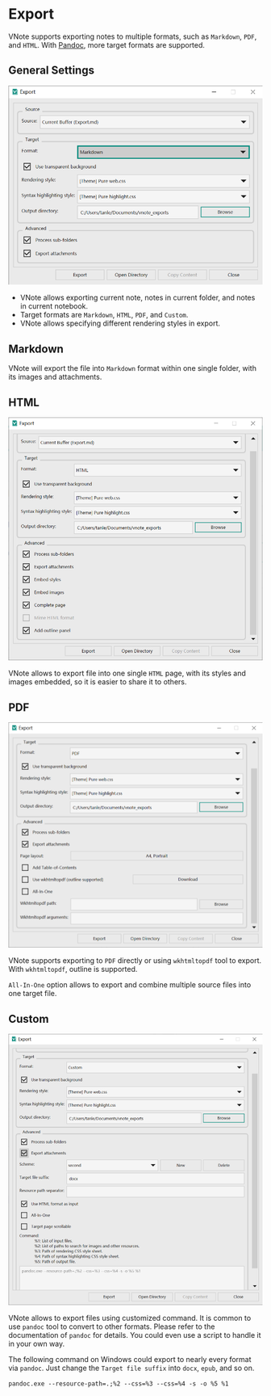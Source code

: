# Export
VNote supports exporting notes to multiple formats, such as `Markdown`, `PDF`, and `HTML`. With [Pandoc](https://pandoc.org/), more target formats are supported.

## General Settings
![](vx_images/4367026137329.png)

* VNote allows exporting current note, notes in current folder, and notes in current notebook.
* Target formats are `Markdown`, `HTML`, `PDF`, and `Custom`.
* VNote allows specifying different rendering styles in export.

## Markdown
VNote will export the file into `Markdown` format within one single folder, with its images and attachments.

## HTML
![](vx_images/5956529129998.png)

VNote allows to export file into one single `HTML` page, with its styles and images embedded, so it is easier to share it to others.

## PDF
![](vx_images/82232126553.png)

VNote supports exporting to `PDF` directly or using `wkhtmltopdf` tool to export. With `wkhtmltopdf`, outline is supported.

`All-In-One` option allows to export and combine multiple source files into one target file.

## Custom
![](vx_images/5544934122307.png)

VNote allows to export files using customized command. It is common to use `pandoc` tool to convert to other formats. Please refer to the documentation of `pandoc` for details. You could even use a script to handle it in your own way.

The following command on Windows could export to nearly every format via `pandoc`. Just change the `Target file suffix` into `docx`, `epub`, and so on.

```
pandoc.exe --resource-path=.;%2 --css=%3 --css=%4 -s -o %5 %1
```